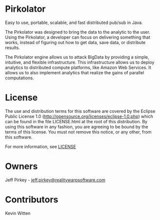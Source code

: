 Pirkolator
==========

Easy to use, portable, scalable, and fast distributed pub/sub in Java.

The Pirkolator was designed to bring the data to the analytic to the user. Using the Pirkolator, a developer can focus on delivering something that works, instead of figuring out how to get data, save data, or distribute results.

The Pirkolator engine allows us to attack BigData by providing a simple, intuitive, and flexible infrastructure. This infrastructure allows us to deploy analytics to distributed compute platforms, like Amazon Web Services. It allows us to also implement analytics that realize the gains of parallel computations.

License
=======
The use and distribution terms for this software are covered by the Eclipse Public License 1.0 (http://opensource.org/licenses/eclipse-1.0.php) which can be found in the file LICENSE.html at the root of this distribution. By using this software in any fashion, you are agreeing to be bound by the terms of this license. You must not remove this notice, or any other, from this software.

For more information, see [LICENSE](LICENSE.html)

Owners
======
Jeff Pirkey - jeff.pirkey@realitywarpsoftware.com

Contributors
============
Kevin Witten
